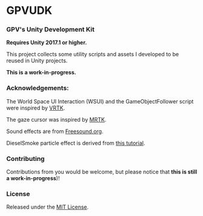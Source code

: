 # GPVUDK
### GPV's Unity Development Kit
**Requires Unity 2017.1 or higher.**

This project collects some utility scripts and assets I developed to be reused in Unity projects.

**This is a work-in-progress.**

### Acknowledgements:
The World Space UI Interaction (WSUI) and the GameObjectFollower script were inspired by [VRTK](https://github.com/thestonefox/VRTK).

The gaze cursor was inspired by [MRTK](https://github.com/Microsoft/MixedRealityToolkit-Unity).

Sound effects are from [Freesound.org](https://freesound.org/).

DieselSmoke particle effect is derived from [this tutorial](http://www.xenosmashgames.com/creating-smoke-with-shuriken-particle-system-in-unity3d/).
### Contributing

Contributions from you would be welcome, but please notice that **this is still a work-in-progress**)!

### License

Released under the [MIT License](https://github.com/gpvigano/GPVUDK/blob/master/LICENSE.txt).
